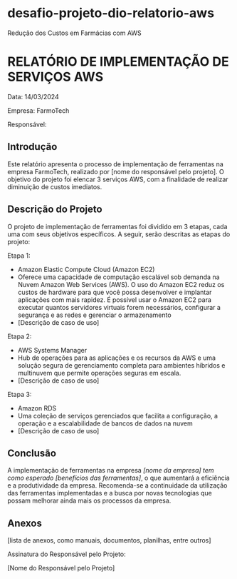 # desafio-projeto-dio-relatorio-aws
Redução dos Custos em Farmácias com AWS

# RELATÓRIO DE IMPLEMENTAÇÃO DE SERVIÇOS AWS

Data: 14/03/2024

Empresa: FarmoTech 

Responsável: 

## Introdução
Este relatório apresenta o processo de implementação de ferramentas na empresa FarmoTech, realizado por [nome do responsável pelo projeto]. O objetivo do projeto foi elencar 3 serviços AWS, com a finalidade de realizar diminuição de custos imediatos.

## Descrição do Projeto
O projeto de implementação de ferramentas foi dividido em 3 etapas, cada uma com seus objetivos específicos. A seguir, serão descritas as etapas do projeto:

Etapa 1: 
- Amazon Elastic Compute Cloud (Amazon EC2)
- Oferece uma capacidade de computação escalável sob demanda na Nuvem Amazon Web Services (AWS). O uso do Amazon EC2 reduz os custos de hardware para que você possa desenvolver e implantar aplicações com mais rapidez. É possível usar o Amazon EC2 para executar quantos servidores virtuais forem necessários, configurar a segurança e as redes e gerenciar o armazenamento
- [Descrição de caso de uso]

Etapa 2: 
- AWS Systems Manager
- Hub de operações para as aplicações e os recursos da AWS e uma solução segura de gerenciamento completa para ambientes híbridos e multinuvem que permite operações seguras em escala.
- [Descrição de caso de uso]

Etapa 3: 
- Amazon RDS
- Uma coleção de serviços gerenciados que facilita a configuração, a operação e a escalabilidade de bancos de dados na nuvem
- [Descrição de caso de uso]



## Conclusão
A implementação de ferramentas na empresa *[nome da empresa] tem como esperado [benefícios das ferramentas]*, o que aumentará a eficiência e a produtividade da empresa. Recomenda-se a continuidade da utilização das ferramentas implementadas e a busca por novas tecnologias que possam melhorar ainda mais os processos da empresa.

## Anexos

[lista de anexos, como manuais, documentos, planilhas, entre outros]

Assinatura do Responsável pelo Projeto:

[Nome do Responsável pelo Projeto]
